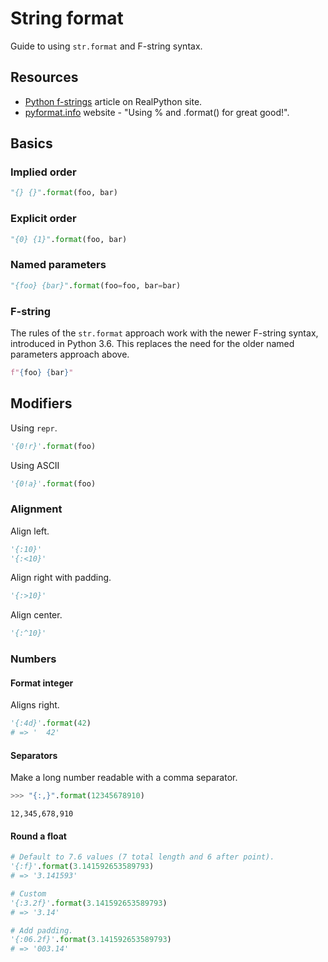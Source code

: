 # String format

Guide to using `str.format` and F-string syntax.


## Resources

- [Python f-strings](https://realpython.com/python-f-strings/) article on RealPython site.
- [pyformat.info](https://pyformat.info/) website - "Using % and .format() for great good!".


## Basics

### Implied order

```python
"{} {}".format(foo, bar)
```

### Explicit order

```python
"{0} {1}".format(foo, bar)
```

### Named parameters

```python
"{foo} {bar}".format(foo=foo, bar=bar)
```

### F-string

The rules of the `str.format` approach work with the newer F-string syntax, introduced in Python 3.6. This replaces the need for the older named parameters approach above.

```python
f"{foo} {bar}"
```


## Modifiers

Using `repr`.

```python
'{0!r}'.format(foo)
```

Using ASCII
```python
'{0!a}'.format(foo)
```

### Alignment

Align left.

```python
'{:10}'
'{:<10}'
```

Align right with padding.

```python
'{:>10}'
```

Align center.

```python
'{:^10}'
```

### Numbers

#### Format integer

Aligns right.

```python
'{:4d}'.format(42)
# => '  42'
```

#### Separators

Make a long number readable with a comma separator.

```python
>>> "{:,}".format(12345678910)
```
```
12,345,678,910
```

#### Round a float

```python
# Default to 7.6 values (7 total length and 6 after point).
'{:f}'.format(3.141592653589793)
# => '3.141593'

# Custom
'{:3.2f}'.format(3.141592653589793)
# => '3.14'

# Add padding.
'{:06.2f}'.format(3.141592653589793)
# => '003.14'
```

